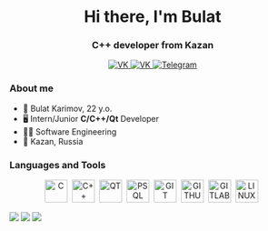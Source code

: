 <div id="header" align="center">
    <h1>Hi there, I'm Bulat</h1>
    <h3>C++ developer from Kazan</h3>
</div>

<div id="socials" align="center">
    <a href="https://vk.com/burshlatt">
        <img src="https://img.shields.io/badge/VK.com-blue?style=for-the-badge&logo=vk&logoColor=white" alt="VK"/>
    </a>
    <a href="mailto:bulat.karimov.19@gmail.com">
        <img src="https://img.shields.io/badge/GMAIL-red?style=for-the-badge&logo=gmail&logoColor=white" alt="VK"/>
    </a>
    <a href="https://t.me/Burshlatt">
        <img src="https://img.shields.io/badge/Telegram-blue?style=for-the-badge&logo=telegram&logoColor=white" alt="Telegram"/>
    </a>
</div>

### About me

- 👨 Bulat Karimov, 22 y.o.
- 🖥️ Intern/Junior **C/C++/Qt** Developer
- 👨‍🎓 Software Engineering
- 🌇 Kazan, Russia

### Languages and Tools
<div id="tools" align="center">
    <img src="https://cdn.jsdelivr.net/gh/devicons/devicon/icons/c/c-original.svg" title="C" width="40" height="40"/>&nbsp;
    <img src="https://cdn.jsdelivr.net/gh/devicons/devicon/icons/cplusplus/cplusplus-original.svg" title="C++" width="40" height="40"/>&nbsp;
    <img src="https://cdn.jsdelivr.net/gh/devicons/devicon/icons/qt/qt-original.svg" title="QT" width="40" height="40"/>&nbsp;
    <img src="https://cdn.jsdelivr.net/gh/devicons/devicon/icons/postgresql/postgresql-original.svg" title="PSQL" width="40" height="40"/>&nbsp;
    <img src="https://cdn.jsdelivr.net/gh/devicons/devicon/icons/git/git-original.svg" title="GIT" width="40" height="40"/>&nbsp;
    <img src="https://cdn.jsdelivr.net/gh/devicons/devicon/icons/github/github-original.svg" title="GITHUB" width="40" height="40"/>&nbsp;
    <img src="https://cdn.jsdelivr.net/gh/devicons/devicon/icons/gitlab/gitlab-original.svg" title="GITLAB" width="40" height="40"/>&nbsp;
    <img src="https://cdn.jsdelivr.net/gh/devicons/devicon/icons/linux/linux-original.svg" title="LINUX" width="40" height="40"/>&nbsp;
</div>

![](http://github-profile-summary-cards.vercel.app/api/cards/profile-details?burshlat=vn7n24fzkq&theme=default)
![](http://github-profile-summary-cards.vercel.app/api/cards/most-commit-language?burshlat=vn7n24fzkq&theme=default)
![](http://github-profile-summary-cards.vercel.app/api/cards/stats?burshlat=vn7n24fzkq&theme=default)
